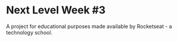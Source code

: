 # Next Level Week #3

A project for educational purposes made available by Rocketseat - a technology school.